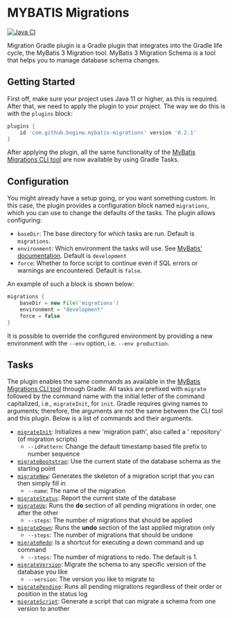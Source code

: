 # MYBATIS Migrations

[![Java CI](https://github.com/boginw/migrations-gradle-plugin/actions/workflows/java.yml/badge.svg)](https://github.com/boginw/migrations-gradle-plugin/actions/workflows/java.yml)

Migration Gradle plugin is a Gradle plugin that integrates into the Gradle life cycle, the MyBatis 3 Migration tool.
MyBatis 3 Migration Schema is a tool that helps you to manage database schema changes.

## Getting Started

First off, make sure your project uses Java 11 or higher, as this is required. After that, we need to apply the plugin
to your project. The way we do this is with the `plugins` block:

```groovy
plugins {
    id 'com.github.boginw.mybatis-migrations' version '0.2.1'
}
```

After applying the plugin, all the same functionality of
the [MyBatis Migrations CLI tool](http://mybatis.org/migrations/index.html) are now available by using Gradle Tasks.

## Configuration

You might already have a setup going, or you want something custom. In this case, the plugin provides a configuration
block named `migrations`, which you can use to change the defaults of the tasks. The plugin allows configuring:

* `baseDir`: The base directory for which tasks are run. Default is `migrations`.
* `environment`: Which environment the tasks will use.
  See [MyBatis' documentation](http://mybatis.org/migrations/migrate.html). Default is `development`
* `force`: Whether to force script to continue even if SQL errors or warnings are encountered. Default is `false`.

An example of such a block is shown below:

```groovy
migrations {
    baseDir = new File('migrations')
    environment = "development"
    force = false
}
```

It is possible to override the configured environment by providing a new environment with the `--env` option,
i.e. `--env production`.

## Tasks

The plugin enables the same commands as available in
the [MyBatis Migrations CLI tool](http://mybatis.org/migrations/migrate.html) through Gradle. All tasks are prefixed
with `migrate` followed by the command name with the initial letter of the command capitalized, i.e., `migrateInit`,
for `init`. Gradle requires giving names to arguments; therefore, the arguments are not the same between the CLI tool
and this plugin. Below is a list of commands and their arguments.

* [`migrateInit`](http://mybatis.org/migrations/init.html): Initializes a new 'migration path', also called a '
  repository' (of migration scripts)
    * `--idPattern`: Change the default timestamp based file prefix to number sequence
* [`migrateBootstrap`](http://mybatis.org/migrations/bootstrap.html): Use the current state of the database schema as
  the starting point
* [`migrateNew`](http://mybatis.org/migrations/new.html): Generates the skeleton of a migration script that you can then
  simply fill in
    * `--name`: The name of the migration
* [`migrateStatus`](http://mybatis.org/migrations/status.html): Report the current state of the database
* [`migrateUp`](http://mybatis.org/migrations/updown.html): Runs the **do** section of all pending migrations in order,
  one after the other
    * `--steps`: The number of migrations that should be applied
* [`migrateDown`](http://mybatis.org/migrations/updown.html): Runs the **undo** section of the last applied migration
  only
    * `--steps`: The number of migrations that should be undone
* [`migrateRedo`](http://mybatis.org/migrations/redo.html): Is a shortcut for executing a down command and up command
    * `--steps`: The number of migrations to redo. The default is 1.
* [`migrateVersion`](http://mybatis.org/migrations/version.html): Migrate the schema to any specific version of the
  database you like
    * `--version`: The version you like to migrate to
* [`migratePending`](http://mybatis.org/migrations/pending.html): Runs all pending migrations regardless of their order
  or position in the status log
* [`migrateScript`](http://mybatis.org/migrations/script.html): Generate a script that can migrate a schema from one
  version to another
